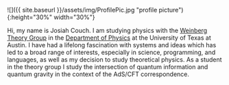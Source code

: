 
![]({{ site.baseurl }}/assets/img/ProfilePic.jpg "profile picture"){:height="30%" width="30%"}

Hi, my name is Josiah Couch. I am studying physics with the [Weinberg Theory Group](https://zippy.ph.utexas.edu/) in the [Department of Physics](https://www.ph.utexas.edu) at the University of Texas at Austin. I have had a lifelong fascination with systems and ideas which has led to a broad range of interests, especially in science, programming, and languages, as well as my decision to study theoretical physics. As a student in the theory group I study the intersection of quantum information and quantum gravity in the context of the AdS/CFT correspondence.
